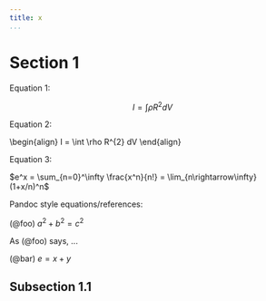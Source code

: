 ```yaml
---
title: x
...
```



# Section 1

Equation 1:

$$I = \int \rho R^{2} dV$$


Equation 2:

\begin{align}
I = \int \rho R^{2} dV
\end{align}


Equation 3:

$e^x = \sum_{n=0}^\infty \frac{x^n}{n!} = \lim_{n\rightarrow\infty} (1+x/n)^n$

Pandoc style equations/references:

(@foo)  $a^2 + b^2 = c^2$

As (@foo) says, ...

(@bar)  $e = x + y$

## Subsection 1.1
